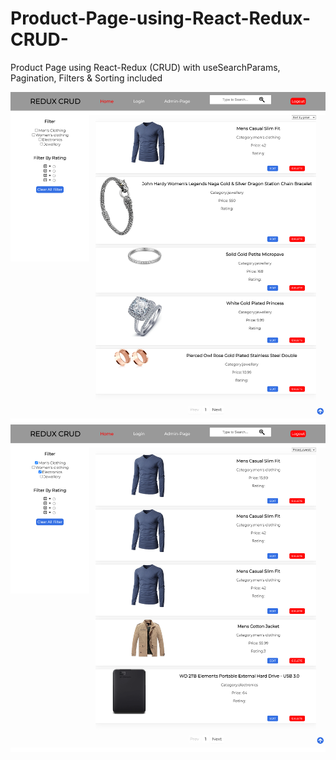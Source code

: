 # Product-Page-using-React-Redux-CRUD-

Product Page using React-Redux (CRUD) with useSearchParams, Pagination, Filters &amp; Sorting included

![Getting Started](public/1.png)
![Getting Started](public/2.png)
